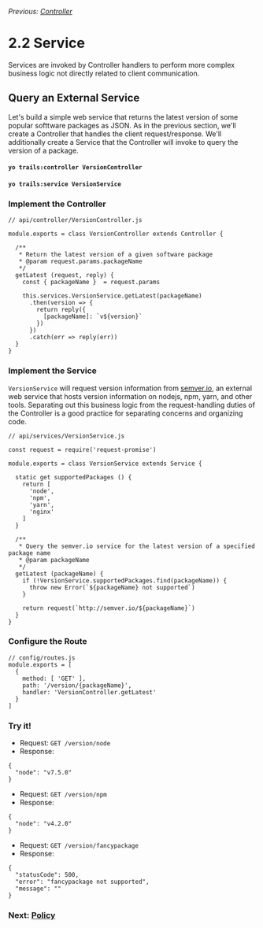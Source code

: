 *Previous: [Controller](controller.md)*

# 2.2 Service

Services are invoked by Controller handlers to perform more complex business logic not directly related to client communication.

## Query an External Service

Let's build a simple web service that returns the latest version of some popular softtware packages as JSON. As in the previous section, we'll create a Controller that handles the client request/response. We'll additionally create a Service that the Controller will invoke to query the version of a package.

#### `yo trails:controller VersionController`
#### `yo trails:service VersionService`

### Implement the Controller

```es6
// api/controller/VersionController.js

module.exports = class VersionController extends Controller {

  /**
   * Return the latest version of a given software package
   * @param request.params.packageName
   */
  getLatest (request, reply) {
    const { packageName }  = request.params

    this.services.VersionService.getLatest(packageName)
      .then(version => {
        return reply({
          [packageName]: `v${version}`
        })
      })
      .catch(err => reply(err))
  }
}
```

### Implement the Service

`VersionService` will request version information from [semver.io](http://semver.io), an external web service that hosts version information on nodejs, npm, yarn, and other tools. Separating out this business logic from the request-handling duties of the Controller is a good practice for separating concerns and organizing code.

```es6
// api/services/VersionService.js

const request = require('request-promise')

module.exports = class VersionService extends Service {

  static get supportedPackages () {
    return [
      'node',
      'npm',
      'yarn',
      'nginx'
    ]
  }

  /**
   * Query the semver.io service for the latest version of a specified package name
   * @param packageName
   */
  getLatest (packageName) {
    if (!VersionService.supportedPackages.find(packageName)) {
      throw new Error(`${packageName} not supported`)
    }

    return request(`http://semver.io/${packageName}`)
  }
}
```

### Configure the Route

```es6
// config/routes.js
module.exports = [
  {
    method: [ 'GET' ],
    path: '/version/{packageName}',
    handler: 'VersionController.getLatest'
  }
]
```

### Try it!

- Request: `GET /version/node`
- Response: 
```es6on
{
  "node": "v7.5.0"
}
```

- Request: `GET /version/npm`
- Response: 
```es6on
{
  "node": "v4.2.0"
}
```

- Request: `GET /version/fancypackage`
- Response: 
```es6on
{
  "statusCode": 500,
  "error": "fancypackage not supported",
  "message": ""
}
```

### Next: [Policy](policy.md)
